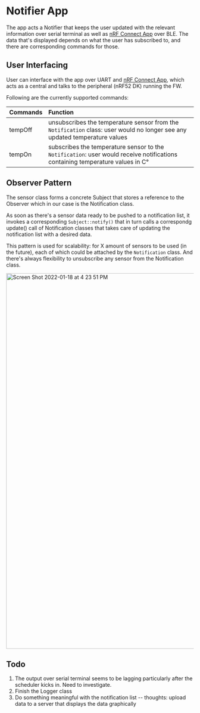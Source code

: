 # Notifier App
The app acts a Notifier that keeps the user updated with the relevant information over serial terminal as well as [nRF Connect App](https://apps.apple.com/us/app/nrf-connect-for-mobile/id1054362403) over BLE. The data that's displayed depends on what the user has subscribed to, and there are corresponding commands for those.

## User Interfacing
User can interface with the app over UART and [nRF Connect App](https://apps.apple.com/us/app/nrf-connect-for-mobile/id1054362403), which acts as a central and talks to the peripheral (nRF52 DK) running the FW.

Following are the currently supported commands:

| Commands        | Function      
| ------------- |:------------- | 
| tempOff     | unsubscribes the temperature sensor from the `Notification` class: user would no longer see any updated temperature values
| tempOn  | subscribes the temperature sensor to the `Notification`: user would receive notifications containing temperature values in C°


## Observer Pattern
The sensor class forms a concrete Subject that stores a reference to the Observer which in our case is the Notification class. 

As soon as there's a sensor data ready to be pushed to a notification list, it invokes a corresponding `Subject::notify()` that in turn calls a correspondg update() call of Notification classes that takes care of updating the notification list with a desired data.

This pattern is used for scalability: for X amount of sensors to be used (in the future), each of which could be attached by the `Notification` class. And there's always flexibility to unsubscribe any sensor from the Notification class.

<img width="1008" alt="Screen Shot 2022-01-18 at 4 23 51 PM" src="https://user-images.githubusercontent.com/15020079/150040221-4bba6b52-3282-4a55-ad7a-98a3c334a869.png">


## Todo
1. The output over serial terminal seems to be lagging particularly after the scheduler kicks in. Need to investigate.
2. Finish the Logger class
3. Do something meaningful with the notification list -- thoughts: upload data to a server that displays the data graphically
